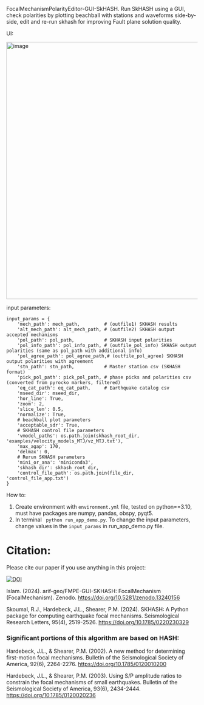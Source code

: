FocalMechanismPolarityEditor-GUI-SkHASH. Run SkHASH using a GUI, check polarities by plotting beachball with stations and waveforms side-by-side, edit and re-run skhash for improving Fault plane solution quality.

UI:

<img width="677" alt="image" src="https://github.com/user-attachments/assets/04e6de0b-b106-4952-923a-48cec15f4176">


input parameters:

```
input_params = {
    'mech_path': mech_path,         # (outfile1) SKHASH results
    'alt_mech_path': alt_mech_path, # (outfile2) SKHASH output accepted mechanisms
    'pol_path': pol_path,           # SKHASH input polarities
    'pol_info_path': pol_info_path, # (outfile_pol_info) SKHASH output polarities (same as pol_path with additional info)
    'pol_agree_path': pol_agree_path,# (outfile_pol_agree) SKHASH output polarities with agreement
    'stn_path': stn_path,           # Master station csv (SKHASH format)
    'pick_pol_path': pick_pol_path, # phase picks and polarities csv (converted from pyrocko markers, filtered)
    'eq_cat_path': eq_cat_path,     # Earthquake catalog csv
    'mseed_dir': mseed_dir,
    'hor_line': True,
    'zoom': 2,
    'slice_len': 0.5,
    'normalize': True,
    # beachball plot parameters
    'acceptable_sdr': True,
    # SKHASH control file parameters
    'vmodel_paths': os.path.join(skhash_root_dir, 'examples/velocity_models_MTJ/vz_MTJ.txt'),
    'max_agap': 170,
    'delmax': 0,
    # Rerun SKHASH parameters
    'mini_or_ana': 'miniconda3',
    'skhash_dir': skhash_root_dir,
    'control_file_path': os.path.join(file_dir, 'control_file_app.txt')
}
```

How to:
1. Create environment with `environment.yml` file, tested on python==3.10, must have packages are numpy, pandas, obspy, pyqt5.
2. In terminal ``` python run_app_demo.py```.
   To change the input parameters, change values in the `input_params` in run_app_demo.py file.

# Citation:

Please cite our paper if you use anything in this project:

[![DOI](https://zenodo.org/badge/DOI/10.5281/zenodo.13240156.svg)](https://doi.org/10.5281/zenodo.13240156)

Islam. (2024). arif-geo/FMPE-GUI-SKHASH: FocalMechanism (FocalMechanism). Zenodo. https://doi.org/10.5281/zenodo.13240156

Skoumal, R.J., Hardebeck, J.L., Shearer, P.M. (2024). SKHASH: A Python package for computing earthquake focal mechanisms. Seismological Research Letters, 95(4), 2519-2526. https://doi.org/10.1785/0220230329


### Significant portions of this algorithm are based on HASH:

Hardebeck, J.L., & Shearer, P.M. (2002). A new method for determining first-motion focal mechanisms. Bulletin of the Seismological Society of America, 92(6), 2264-2276. https://doi.org/10.1785/0120010200

Hardebeck, J.L., & Shearer, P.M. (2003). Using S/P amplitude ratios to constrain the focal mechanisms of small earthquakes. Bulletin of the Seismological Society of America, 93(6), 2434-2444. https://doi.org/10.1785/0120020236




